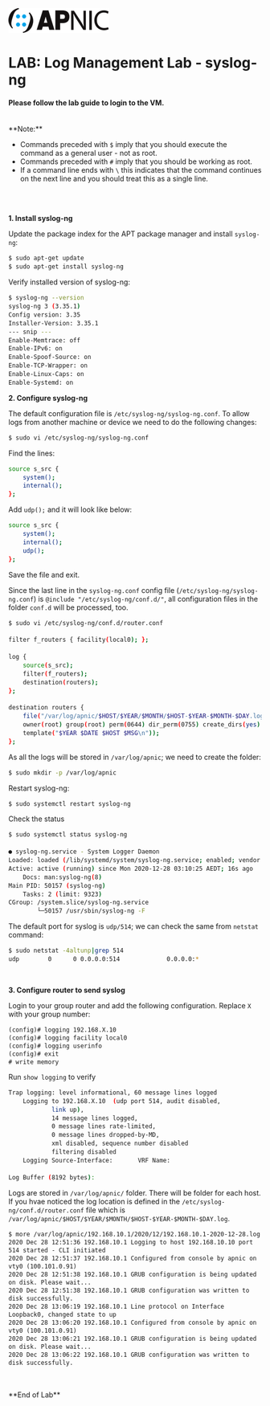 ![APNIC Logo](images/apnic_logo.png)
# LAB: Log Management Lab - syslog-ng


#### Please follow the lab guide to login to the VM.
<br>
**Note:**  
 
* Commands preceded with `$` imply that you should execute the command as a general user - not as root.
* Commands preceded with `#` imply that you should be working as root.
* If a command line ends with `\` this indicates that the command continues on the next line and you should treat this as a single line.
<br>
<br>

**1. Install syslog-ng**  

Update the package index for the APT package manager and install `syslog-ng`:
```bash
$ sudo apt-get update
$ sudo apt-get install syslog-ng
```

Verify installed version of syslog-ng:
```bash
$ syslog-ng --version
syslog-ng 3 (3.35.1)
Config version: 3.35
Installer-Version: 3.35.1
--- snip ---
Enable-Memtrace: off
Enable-IPv6: on
Enable-Spoof-Source: on
Enable-TCP-Wrapper: on
Enable-Linux-Caps: on
Enable-Systemd: on
```


**2. Configure syslog-ng**  

The default configuration file is `/etc/syslog-ng/syslog-ng.conf`. To allow logs from another machine or device we need to do the following changes:  
```bash
$ sudo vi /etc/syslog-ng/syslog-ng.conf
```

Find the lines:
```bash
source s_src {
    system();
    internal();
};
```

Add `udp();` and it will look like below:
```bash
source s_src {
    system();
    internal();
    udp();
};
```

Save the file and exit.

Since the last line in the `syslog-ng.conf` config file (`/etc/syslog-ng/syslog-ng.conf`) is `@include "/etc/syslog-ng/conf.d/"`, all configuration files in the folder `conf.d` will be processed, too.
```bash
$ sudo vi /etc/syslog-ng/conf.d/router.conf

filter f_routers { facility(local0); };

log {
    source(s_src);
    filter(f_routers);
    destination(routers);
};

destination routers {
    file("/var/log/apnic/$HOST/$YEAR/$MONTH/$HOST-$YEAR-$MONTH-$DAY.log"
    owner(root) group(root) perm(0644) dir_perm(0755) create_dirs(yes)
    template("$YEAR $DATE $HOST $MSG\n"));
};    
```

As all the logs will be stored in `/var/log/apnic`; we need to create the folder:
```bash
$ sudo mkdir -p /var/log/apnic
```

Restart syslog-ng:
```bash
$ sudo systemctl restart syslog-ng
```
Check the status
```bash
$ sudo systemctl status syslog-ng 

● syslog-ng.service - System Logger Daemon
Loaded: loaded (/lib/systemd/system/syslog-ng.service; enabled; vendor preset: enabled)
Active: active (running) since Mon 2020-12-28 03:10:25 AEDT; 16s ago
    Docs: man:syslog-ng(8)
Main PID: 50157 (syslog-ng)
    Tasks: 2 (limit: 9323)
CGroup: /system.slice/syslog-ng.service
        └─50157 /usr/sbin/syslog-ng -F
```

The default port for syslog is `udp/514`; we can check the same from `netstat` command:
```bash
$ sudo netstat -4altunp|grep 514
udp        0      0 0.0.0.0:514             0.0.0.0:*                           5685/syslog-ng
```

<br>

**3. Configure router to send syslog**  

Login to your group router and add the following configuration. Replace `X` with your group number:
```
(config)# logging 192.168.X.10
(config)# logging facility local0
(config)# logging userinfo
(config)# exit
# write memory
```
Run `show logging` to verify
```bash
Trap logging: level informational, 60 message lines logged
    Logging to 192.168.X.10  (udp port 514, audit disabled,
            link up),
            14 message lines logged,
            0 message lines rate-limited,
            0 message lines dropped-by-MD,
            xml disabled, sequence number disabled
            filtering disabled
    Logging Source-Interface:       VRF Name:

Log Buffer (8192 bytes):
```

Logs are stored in `/var/log/apnic/` folder. There will be folder for each host. If you hvae noticed the log location is defined in the `/etc/syslog-ng/conf.d/router.conf` file which is `/var/log/apnic/$HOST/$YEAR/$MONTH/$HOST-$YEAR-$MONTH-$DAY.log`. 

    $ more /var/log/apnic/192.168.10.1/2020/12/192.168.10.1-2020-12-28.log
    2020 Dec 28 12:51:36 192.168.10.1 Logging to host 192.168.10.10 port 514 started - CLI initiated
    2020 Dec 28 12:51:37 192.168.10.1 Configured from console by apnic on vty0 (100.101.0.91)
    2020 Dec 28 12:51:38 192.168.10.1 GRUB configuration is being updated on disk. Please wait...
    2020 Dec 28 12:51:38 192.168.10.1 GRUB configuration was written to disk successfully.
    2020 Dec 28 13:06:19 192.168.10.1 Line protocol on Interface Loopback0, changed state to up
    2020 Dec 28 13:06:20 192.168.10.1 Configured from console by apnic on vty0 (100.101.0.91)
    2020 Dec 28 13:06:21 192.168.10.1 GRUB configuration is being updated on disk. Please wait...
    2020 Dec 28 13:06:22 192.168.10.1 GRUB configuration was written to disk successfully.

<br>
<br>
**End of Lab**